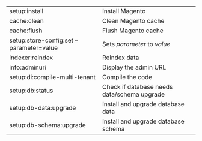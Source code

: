 <table>
	<tr>
		<td>setup:install</td>
		<td>Install Magento</td>
	</tr>
	<tr>
		<td>cache:clean</td>
		<td>Clean Magento cache</td>
	</tr>
	<tr>
		<td>cache:flush</td>
		<td>Flush Magento cache</td>
	</tr>
	<tr>
		<td>setup:store-config:set –parameter=value</td>
		<td>Sets <em>parameter</em> to <em>value</em></td>
	</tr>
	<tr>
		<td>indexer:reindex</td>
		<td>Reindex data</td>
	</tr>
	<tr>
		<td>info:adminuri</td>
		<td>Display the admin URL</td>
	</tr>
	<tr>
		<td>setup:di:compile-multi-tenant</td>
		<td>Compile the code</td>
	</tr>
	<tr>
		<td>setup:db:status</td>
		<td>Check if database needs data/schema upgrade</td>
	</tr>
	<tr>
		<td>setup:db-data:upgrade</td>
		<td>Install and upgrade database data</td>
	</tr>
	<tr>
		<td>setup:db-schema:upgrade</td>
		<td>Install and upgrade database schema</td>
	</tr>
</table>

